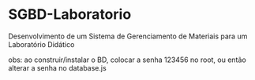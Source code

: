 # SGBD-Laboratorio
Desenvolvimento de um Sistema de Gerenciamento de Materiais para um Laboratório Didático

obs: ao construir/instalar o BD, colocar a senha 123456 no root, ou então alterar a senha no database.js